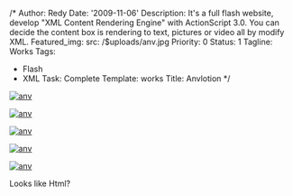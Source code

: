 /*
Author: Redy
Date: '2009-11-06'
Description: It's a full flash website, develop "XML Content Rendering Engine" with
  ActionScript 3.0. You can decide the content box is rendering to text, pictures
  or video all by modify XML.
Featured_img:
  src: /$uploads/anv.jpg
Priority: 0
Status: 1
Tagline: Works
Tags:
- Flash
- XML
Task: Complete
Template: works
Title: Anvlotion
*/
<p>  <a class="lightbox-gallery" href="/$uploads/anv_1.jpg">    <img src="/$uploads/anv_1.jpg" alt="anv" />  </a></p><p>  <a class="lightbox-gallery" href="/$uploads/anv_2.jpg">    <img src="/$uploads/anv_2.jpg" alt="anv" />  </a></p><p>  <a class="lightbox-gallery" href="/$uploads/anv_3.jpg">    <img src="/$uploads/anv_3.jpg" alt="anv" />  </a></p><p>  <a class="lightbox-gallery" href="/$uploads/anv_4.jpg">    <img src="/$uploads/anv_4.jpg" alt="anv" />  </a></p><p>  <a class="lightbox-gallery" href="/$uploads/anv_5.jpg">    <img src="/$uploads/anv_5.jpg" alt="anv" />  </a></p><p>Looks like Html?</p>